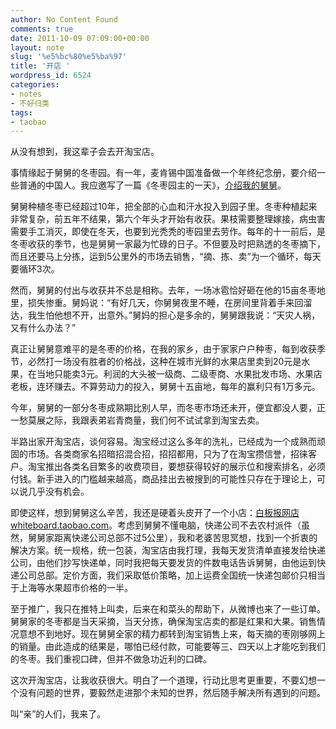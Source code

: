 ```yaml
---
author: No Content Found
comments: true
date: 2011-10-09 07:09:00+00:00
layout: note
slug: '%e5%bc%80%e5%ba%97'
title: '开店 '
wordpress_id: 6524
categories:
- notes
- 不好归类
tags:
- taobao
---
```


从没有想到，我这辈子会去开淘宝店。





事情缘起于舅舅的冬枣园。有一年，麦肯锡中国准备做一个年终纪念册，要介绍一些普通的中国人。我应邀写了一篇《冬枣园主的一天》，[介绍我的舅舅](http://www.baibanbao.net/nonfiction/my-ordanary-uncle/)。





舅舅种植冬枣已经超过10年，把全部的心血和汗水投入到园子里。冬枣种植起来非常复杂，前五年不结果，第六个年头才开始有收获。果枝需要整理嫁接，病虫害需要手工消灭，即使在冬天，也要到光秃秃的枣园里去劳作。每年的十一前后，是冬枣收获的季节，也是舅舅一家最为忙碌的日子。不但要及时把熟透的冬枣摘下，而且还要马上分拣，运到5公里外的市场去销售，“摘、拣、卖”为一个循环，每天要循环3次。





然而，舅舅的付出与收获并不总是相称。去年，一场冰雹恰好砸在他的15亩冬枣地里，损失惨重。舅妈说：“有好几天，你舅舅夜里不睡，在房间里背着手来回溜达，我生怕他想不开，出意外。”舅妈的担心是多余的，舅舅跟我说：“天灾人祸，又有什么办法？”





真正让舅舅意难平的是冬枣的价格，在我的家乡，由于家家户户种枣，每到收获季节，必然打一场没有胜者的价格战，这种在城市光鲜的水果店里卖到20元是水果，在当地只能卖3元。利润的大头被一级商、二级枣商、水果批发市场、水果店老板，连环赚去。不算劳动力的投入，舅舅十五亩地，每年的赢利只有1万多元。





今年，舅舅的一部分冬枣成熟期比别人早，而冬枣市场还未开，便宜都没人要，正一愁莫展之际，我跟表弟岩青商量，我们何不试试拿到淘宝去卖。





半路出家开淘宝店，谈何容易。淘宝经过这么多年的洗礼，已经成为一个成熟而顽固的市场。各类商家名招暗招混合招，招招都用，只为了在淘宝攒信誉，招徕客户。淘宝推出各类名目繁多的收费项目，要想获得较好的展示位和搜索排名，必须付钱。新手进入的门槛越来越高，商品挂出去被搜到的可能性只存在于理论上，可以说几乎没有机会。





即使这样，想到舅舅这么辛苦，我还是硬着头皮开了一个小店：[白板报网店 whiteboard.taobao.com](http://whiteboard.taobao.com/)。考虑到舅舅不懂电脑，快递公司不去农村派件（虽然，舅舅家距离快递公司总部不过5公里），我和老婆苦思冥想，找到一个折衷的解决方案。统一规格，统一包装，淘宝店由我打理，我每天发货清单直接发给快递公司，由他们抄写快递单，同时我把每天要发货的件数电话告诉舅舅，由他运到快递公司总部。定价方面，我们采取低价策略，加上运费全国统一快递包邮价只相当于上海等水果超市价格的一半。





至于推广，我只在推特上叫卖，后来在和菜头的帮助下，从微博也来了一些订单。舅舅家的冬枣都是当天采摘，当天分拣，确保淘宝店卖的都是红果和大果。销售情况意想不到地好。现在舅舅全家的精力都转到淘宝销售上来，每天摘的枣刚够网上的销量。由此造成的结果是，哪怕已经付款，可能要等三、四天以上才能吃到我们的冬枣。我们重视口碑，但并不做急功近利的口碑。





这次开淘宝店，让我收获很大。明白了一个道理，行动比思考更重要，不要幻想一个没有问题的世界，要毅然走进那个未知的世界，然后随手解决所有遇到的问题。





叫“亲”的人们，我来了。
